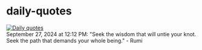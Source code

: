 # daily-quotes
[![Daily quotes](https://github.com/ceepu8/daily-quotes/actions/workflows/daily-quote.yml/badge.svg)](https://github.com/ceepu8/daily-quotes/actions/workflows/daily-quote.yml)<br/>
September 27, 2024 at 12:12 PM: "Seek the wisdom that will untie your knot. Seek the path that demands your whole being." - Rumi
